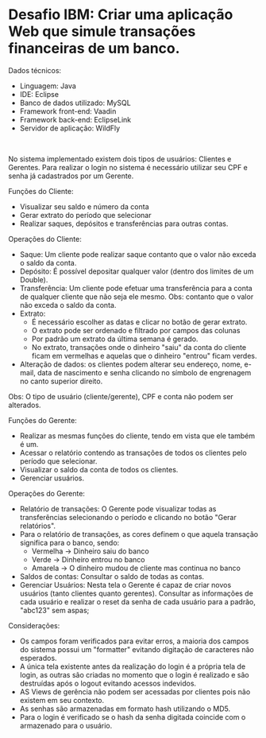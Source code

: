# Desafio IBM: Criar uma aplicação Web que simule transações financeiras de um banco.

Dados técnicos:
<UL TYPE="disc">
<LI>Linguagem: Java</LI>
<LI>IDE: Eclipse</LI>
<LI>Banco de dados utilizado: MySQL</LI>
<LI>Framework front-end: Vaadin</LI>
<LI>Framework back-end: EclipseLink</LI>
<LI>Servidor de aplicação: WildFly</LI>
</UL><BR>
	
	

No sistema implementado existem dois tipos de usuários: Clientes e Gerentes.
Para realizar o login no sistema é necessário utilizar seu CPF e senha já cadastrados por um Gerente.




Funções do Cliente:
<UL TYPE="disc">
<LI>Visualizar seu saldo e número da conta</LI>
<LI>Gerar extrato do período que selecionar</LI>
<LI>Realizar saques, depósitos e transferências para outras contas.</LI>
</UL>	




Operações do Cliente:
<UL TYPE="disc">
<LI>Saque: Um cliente pode realizar saque contanto que o valor não exceda o saldo da conta.</LI>
<LI>Depósito: É possível depositar qualquer valor (dentro dos limites de um Double).</LI>
<LI>Transferência: Um cliente pode efetuar uma transferência para a conta de qualquer cliente que não seja ele mesmo. Obs: contanto que o valor não exceda o saldo da conta.</LI>
<LI>Extrato:
<UL TYPE="circle">
<LI>É necessário escolher as datas e clicar no botão de gerar extrato.</LI>
<LI>O extrato pode ser ordenado e filtrado por campos das colunas</LI>
<LI>Por padrão um extrato da última semana é gerado.</LI>
<LI>No extrato, transações onde o dinheiro "saiu" da conta do cliente ficam em vermelhas e aquelas que o dinheiro "entrou" ficam verdes.</LI>
</UL></LI>
<LI>Alteração de dados: os clientes podem alterar seu endereço, nome, e-mail, data de nascimento e senha clicando no símbolo de engrenagem no canto superior direito.</LI>
</UL>
Obs: O tipo de usuário (cliente/gerente), CPF e conta não podem ser alterados.




Funções do Gerente:
<UL TYPE="disc">
<LI>Realizar as mesmas funções do cliente, tendo em vista que ele também é um.</LI>
<LI>Acessar o relatório contendo as transações de todos os clientes pelo período que selecionar.</LI>
<LI>Visualizar o saldo da conta de todos os clientes.</LI>
<LI>Gerenciar usuários.</LI>
</UL>
	
	
	
	
Operações do Gerente:
<UL TYPE="disc">
<LI>Relatório de transações: O Gerente pode visualizar todas as transferências selecionando o período e clicando no botão "Gerar relatórios".</LI>
<LI>Para o relatório de transações, as cores definem o que aquela transação significa para o banco, sendo:
<UL TYPE="circle">
<LI>Vermelha -> Dinheiro saiu do banco</LI>
<LI>Verde -> Dinheiro entrou no banco</LI>
<LI>Amarela -> O dinheiro mudou de cliente mas continua no banco</LI>
</UL></LI>
<LI>Saldos de contas: Consultar o saldo de todas as contas.</LI>
<LI>Gerenciar Usuários: Nesta tela o Gerente é capaz de criar novos usuários (tanto clientes quanto gerentes). Consultar as informações de cada usuário e realizar o reset da senha de cada usuário para a padrão, "abc123" sem aspas;</LI>
</UL></LI>
		
	
	
	
Considerações:
<UL TYPE="disc">
<LI>Os campos foram verificados para evitar erros, a maioria dos campos do sistema possui um "formatter" evitando digitação de caracteres não esperados.</LI>
<LI>A única tela existente antes da realização do login é a própria tela de login, as outras são criadas no momento que o login é realizado e são destruídas após o logout evitando acessos indevidos.</LI>
<LI>AS Views de gerência não podem ser acessadas por clientes pois não existem em seu contexto.</LI>
<LI>As senhas são armazenadas em formato hash utilizando o MD5.</LI>
<LI>Para o login é verificado se o hash da senha digitada coincide com o armazenado para o usuário.</LI>
</UL>
